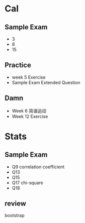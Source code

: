 # Cal
## Sample Exam
- 3
- 8
- 15

## Practice
- week 5 Exercise
- Sample Exam Extended Question
## Damn
- Week 6 简谐运动
- Week 12 Exercise

# Stats
## Sample Exam
- Q9 correlation coefficient
- Q13
- Q15
- Q17 chi-square
- Q18
## review
bootstrap